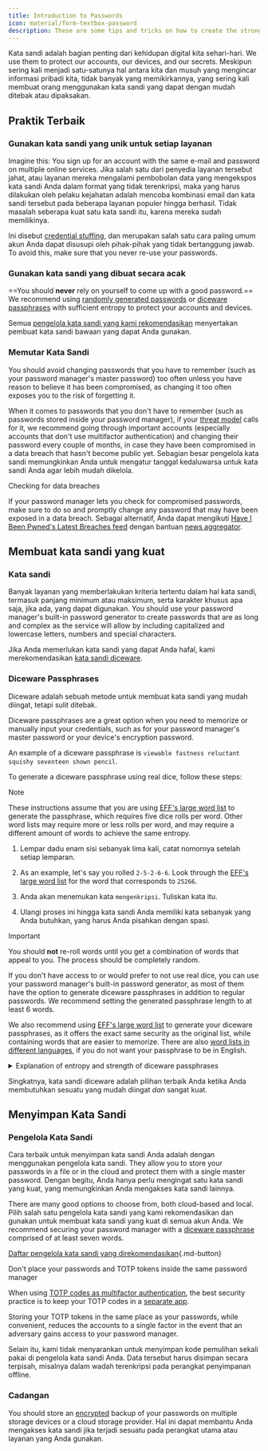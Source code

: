 ```yaml
---
title: Introduction to Passwords
icon: material/form-textbox-password
description: These are some tips and tricks on how to create the strongest passwords and keep your accounts secure.
---
```


Kata sandi adalah bagian penting dari kehidupan digital kita sehari-hari. We use them to protect our accounts, our devices, and our secrets. Meskipun sering kali menjadi satu-satunya hal antara kita dan musuh yang mengincar informasi pribadi kita, tidak banyak yang memikirkannya, yang sering kali membuat orang menggunakan kata sandi yang dapat dengan mudah ditebak atau dipaksakan.

## Praktik Terbaik

### Gunakan kata sandi yang unik untuk setiap layanan

Imagine this: You sign up for an account with the same e-mail and password on multiple online services. Jika salah satu dari penyedia layanan tersebut jahat, atau layanan mereka mengalami pembobolan data yang mengekspos kata sandi Anda dalam format yang tidak terenkripsi, maka yang harus dilakukan oleh pelaku kejahatan adalah mencoba kombinasi email dan kata sandi tersebut pada beberapa layanan populer hingga berhasil. Tidak masalah seberapa kuat satu kata sandi itu, karena mereka sudah memilikinya.

Ini disebut [credential stuffing](https://en.wikipedia.org/wiki/Credential_stuffing), dan merupakan salah satu cara paling umum akun Anda dapat disusupi oleh pihak-pihak yang tidak bertanggung jawab. To avoid this, make sure that you never re-use your passwords.

### Gunakan kata sandi yang dibuat secara acak

==You should **never** rely on yourself to come up with a good password.== We recommend using [randomly generated passwords](#passwords) or [diceware passphrases](#diceware-passphrases) with sufficient entropy to protect your accounts and devices.

Semua [pengelola kata sandi yang kami rekomendasikan](../passwords.md) menyertakan pembuat kata sandi bawaan yang dapat Anda gunakan.

### Memutar Kata Sandi

You should avoid changing passwords that you have to remember (such as your password manager's master password) too often unless you have reason to believe it has been compromised, as changing it too often exposes you to the risk of forgetting it.

When it comes to passwords that you don't have to remember (such as passwords stored inside your password manager), if your [threat model](threat-modeling.md) calls for it, we recommend going through important accounts (especially accounts that don't use multifactor authentication) and changing their password every couple of months, in case they have been compromised in a data breach that hasn't become public yet. Sebagian besar pengelola kata sandi memungkinkan Anda untuk mengatur tanggal kedaluwarsa untuk kata sandi Anda agar lebih mudah dikelola.

<div class="admonition tip" markdown>
<p class="admonition-title">Checking for data breaches</p>

If your password manager lets you check for compromised passwords, make sure to do so and promptly change any password that may have been exposed in a data breach. Sebagai alternatif, Anda dapat mengikuti [Have I Been Pwned's Latest Breaches feed](https://feeds.feedburner.com/HaveIBeenPwnedLatestBreaches) dengan bantuan [news aggregator](../news-aggregators.md).

</div>

## Membuat kata sandi yang kuat

### Kata sandi

Banyak layanan yang memberlakukan kriteria tertentu dalam hal kata sandi, termasuk panjang minimum atau maksimum, serta karakter khusus apa saja, jika ada, yang dapat digunakan. You should use your password manager's built-in password generator to create passwords that are as long and complex as the service will allow by including capitalized and lowercase letters, numbers and special characters.

Jika Anda memerlukan kata sandi yang dapat Anda hafal, kami merekomendasikan [kata sandi diceware](#diceware-passphrases).

### Diceware Passphrases

Diceware adalah sebuah metode untuk membuat kata sandi yang mudah diingat, tetapi sulit ditebak.

Diceware passphrases are a great option when you need to memorize or manually input your credentials, such as for your password manager's master password or your device's encryption password.

An example of a diceware passphrase is `viewable fastness reluctant squishy seventeen shown pencil`.

To generate a diceware passphrase using real dice, follow these steps:

<div class="admonition Note" markdown>
<p class="admonition-title">Note</p>

These instructions assume that you are using [EFF's large word list](https://eff.org/files/2016/07/18/eff_large_wordlist.txt) to generate the passphrase, which requires five dice rolls per word. Other word lists may require more or less rolls per word, and may require a different amount of words to achieve the same entropy.

</div>

1. Lempar dadu enam sisi sebanyak lima kali, catat nomornya setelah setiap lemparan.

2. As an example, let's say you rolled `2-5-2-6-6`. Look through the [EFF's large word list](https://eff.org/files/2016/07/18/eff_large_wordlist.txt) for the word that corresponds to `25266`.

3. Anda akan menemukan kata `mengenkripsi`. Tuliskan kata itu.

4. Ulangi proses ini hingga kata sandi Anda memiliki kata sebanyak yang Anda butuhkan, yang harus Anda pisahkan dengan spasi.

<div class="admonition warning" markdown>
<p class="admonition-title">Important</p>

You should **not** re-roll words until you get a combination of words that appeal to you. The process should be completely random.

</div>

If you don't have access to or would prefer to not use real dice, you can use your password manager's built-in password generator, as most of them have the option to generate diceware passphrases in addition to regular passwords. We recommend setting the generated passphrase length to at least 6 words.

We also recommend using [EFF's large word list](https://eff.org/files/2016/07/18/eff_large_wordlist.txt) to generate your diceware passphrases, as it offers the exact same security as the original list, while containing words that are easier to memorize. There are also [word lists in different languages](https://theworld.com/~reinhold/diceware.html#Diceware%20in%20Other%20Languages|outline), if you do not want your passphrase to be in English.

<details class="note" markdown>
<summary>Explanation of entropy and strength of diceware passphrases</summary>

To demonstrate how strong diceware passphrases are, we'll use the aforementioned seven word passphrase (`viewable fastness reluctant squishy seventeen shown pencil`) and [EFF's large word list](https://eff.org/files/2016/07/18/eff_large_wordlist.txt) as an example.

One metric to determine the strength of a diceware passphrase is how much entropy it has. The entropy per word in a diceware passphrase is calculated as <math> <mrow> <msub> <mtext>log</mtext> <mn>2</mn> </msub> <mo form="prefix" stretchy="false">(</mo> <mtext>WordsInList</mtext> <mo form="postfix" stretchy="false">)</mo> </mrow> </math> and the overall entropy of the passphrase is calculated as: <math> <mrow> <msub> <mtext>log</mtext> <mn>2</mn> </msub> <mo form="prefix" stretchy="false">(</mo> <msup> <mtext>WordsInList</mtext> <mtext>WordsInPhrase</mtext> </msup> <mo form="postfix" stretchy="false">)</mo> </mrow> </math>

Therefore, each word in the aforementioned list results in ~12.9 bits of entropy (<math> <mrow> <msub> <mtext>log</mtext> <mn>2</mn> </msub> <mo form="prefix" stretchy="false">(</mo> <mn>7776</mn> <mo form="postfix" stretchy="false">)</mo> </mrow> </math>), and a seven word passphrase derived from it has ~90.47 bits of entropy (<math> <mrow> <msub> <mtext>log</mtext> <mn>2</mn> </msub> <mo form="prefix" stretchy="false">(</mo> <msup> <mn>7776</mn> <mn>7</mn> </msup> <mo form="postfix" stretchy="false">)</mo> </mrow> </math>).

The [EFF's large word list](https://eff.org/files/2016/07/18/eff_large_wordlist.txt) contains 7776 unique words. To calculate the amount of possible passphrases, all we have to do is <math> <msup> <mtext>WordsInList</mtext> <mtext>WordsInPhrase</mtext> </msup> </math>, or in our case, <math><msup><mn>7776</mn><mn>7</mn></msup></math>.

Let's put all of this in perspective: A seven word passphrase using [EFF's large word list](https://eff.org/files/2016/07/18/eff_large_wordlist.txt) is one of ~1,719,070,799,748,422,500,000,000,000 possible passphrases.

On average, it takes trying 50% of all the possible combinations to guess your phrase. With that in mind, even if your adversary is capable of ~1,000,000,000,000 guesses per second, it would still take them ~27,255,689 years to guess your passphrase. That is the case even if the following things are true:

- Musuh Anda tahu bahwa Anda menggunakan metode diceware.
- Your adversary knows the specific word list that you used.
- Musuh Anda mengetahui berapa banyak kata yang terkandung dalam kata sandi Anda.

</details>

Singkatnya, kata sandi diceware adalah pilihan terbaik Anda ketika Anda membutuhkan sesuatu yang mudah diingat *dan* sangat kuat.

## Menyimpan Kata Sandi

### Pengelola Kata Sandi

Cara terbaik untuk menyimpan kata sandi Anda adalah dengan menggunakan pengelola kata sandi. They allow you to store your passwords in a file or in the cloud and protect them with a single master password. Dengan begitu, Anda hanya perlu mengingat satu kata sandi yang kuat, yang memungkinkan Anda mengakses kata sandi lainnya.

There are many good options to choose from, both cloud-based and local. Pilih salah satu pengelola kata sandi yang kami rekomendasikan dan gunakan untuk membuat kata sandi yang kuat di semua akun Anda. We recommend securing your password manager with a [diceware passphrase](#diceware-passphrases) comprised of at least seven words.

[Daftar pengelola kata sandi yang direkomendasikan](../passwords.md ""){.md-button}

<div class="admonition warning" markdown>
<p class="admonition-title">Don't place your passwords and TOTP tokens inside the same password manager</p>

When using [TOTP codes as multifactor authentication](multi-factor-authentication.md#time-based-one-time-password-totp), the best security practice is to keep your TOTP codes in a [separate app](../multi-factor-authentication.md).

Storing your TOTP tokens in the same place as your passwords, while convenient, reduces the accounts to a single factor in the event that an adversary gains access to your password manager.

Selain itu, kami tidak menyarankan untuk menyimpan kode pemulihan sekali pakai di pengelola kata sandi Anda. Data tersebut harus disimpan secara terpisah, misalnya dalam wadah terenkripsi pada perangkat penyimpanan offline.

</div>

### Cadangan

You should store an [encrypted](../encryption.md) backup of your passwords on multiple storage devices or a cloud storage provider. Hal ini dapat membantu Anda mengakses kata sandi jika terjadi sesuatu pada perangkat utama atau layanan yang Anda gunakan.

